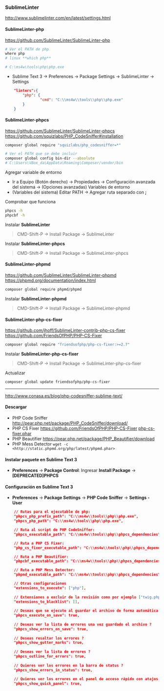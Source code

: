 ### SublimeLinter
<http://www.sublimelinter.com/en/latest/settings.html>

#### SublimeLinter-php
<https://github.com/SublimeLinter/SublimeLinter-php>

```sh
# Ver el PATH de php
where php
# linux **which php**

# C:\ms4w\tools\php\php.exe
```

- Sublime Text 3 -> Preferences -> Package Settings -> SublimeLinter -> Settings
```json
    "linters":{
		"php": {
                "cmd": "C:\\ms4w\\tools\\php\\php.exe"
        }
	}
```

#### SublimeLinter-phpcs
<https://github.com/SublimeLinter/SublimeLinter-phpcs>
<https://github.com/squizlabs/PHP_CodeSniffer#installation>

```sh
composer global require "squizlabs/php_codesniffer=*"

# Ver el PATH que se debe incluir
composer global config bin-dir --absolute
# C:\Users\VBox_da\AppData\Roaming\Composer/vendor/bin
```

Agregar variable de entorno
- Ir a Equipo (Botón derecho) -> Propiedades -> Configuración avanzada del sistema -> (Opciones avanzadas) Variables de entorno
- (Variables del sistema) Editar PATH -> Agregar ruta separado con **;**

Comprobar que funciona
```sh
phpcs -h
phpcbf -h
```

Instalar **SublimeLinter**
> CMD-Shift-P -> Install Package -> SublimeLinter

Instalar **SublimeLinter-phpcs**
> CMD-Shift-P -> Install Package -> SublimeLinter-phpcs

#### SublimeLinter-phpmd
<https://github.com/SublimeLinter/SublimeLinter-phpmd>
<https://phpmd.org/documentation/index.html>
```sh
composer global require phpmd/phpmd
```

Instalar **SublimeLinter-phpmd**
> CMD-Shift-P -> Install Package -> SublimeLinter-phpmd

#### SublimeLinter-php-cs-fixer
<https://github.com/jhoff/SublimeLinter-contrib-php-cs-fixer>
<https://github.com/FriendsOfPHP/PHP-CS-Fixer>
```sh
composer global require "friendsofphp/php-cs-fixer:>=2.7"
```

Instalar **SublimeLinter-php-cs-fixer**
> CMD-Shift-P -> Install Package -> SublimeLinter-php-cs-fixer

Actualizar
```sh
composer global update friendsofphp/php-cs-fixer
```



---

<http://www.conasa.es/blog/php-codesniffer-sublime-text/>

#### Descargar 
- PHP Code Sniffer <http://pear.php.net/package/PHP_CodeSniffer/download/>
- PHP CS Fixer <https://github.com/FriendsOfPHP/PHP-CS-Fixer> [php-cs-fixer.phar](http://cs.sensiolabs.org/download/php-cs-fixer-v2.phar)
- PHP Beautifier <https://pear.php.net/package/PHP_Beautifier/download>
- PHP Mess Detector `wget -c <http://static.phpmd.org/php/latest/phpmd.phar>`

#### Instalar paquete en Sublime Text 3

- **Preferences** -> **Package Control**: Ingresar **Install Package** -> **[DEPRECATED]PHPCS**

#### Configuración en Sublime Text 3

- **Preferences** -> **Package Settings** -> **PHP Code Sniffer** -> **Settings - User**

```json
	// Rutas para el ejecutable de php:
	"phpcs_php_prefix_path": "C:\\ms4w\\tools\\php\\php.exe",
	"phpcs_php_path": "C:\\ms4w\\tools\\php\\php.exe",

	// Ruta al script de PHP CodeSniffer:
	"phpcs_executable_path": "C:\\ms4w\\tools\\php\\phpcs_dependencies\\PHP_CodeSniffer-3.2.3\\PHP_CodeSniffer-3.2.3\\bin\\phpcs.bat",

	// Ruta a PHP CS Fixer:
	"php_cs_fixer_executable_path": "C:\\ms4w\\tools\\php\\phpcs_dependencies\\php-cs-fixer-v2.phar",

	// Ruta a PHP Beautifier:
	"phpcbf_executable_path": "C:\\ms4w\\tools\\php\\phpcs_dependencies\\PHP_CodeSniffer\\PHP_Beautifier-0.1.15\\PHP_Beautifier-0.1.15\\scripts\\php_beautifier.bat",

	// Ruta a PHP Mess Detector:
	"phpmd_executable_path": "C:\\ms4w\\tools\\php\\phpcs_dependencies\\phpmd\\src\\bin\\phpmd.phar",

	// Otras configuraciones
    "extensions_to_execute": ["php"],
 
    // Extensiones a excluir de la revisión como por ejemplo ["twig.php"]
    "extensions_to_blacklist": [],
 
    // Deseas que se ejecute al guardar el archivo de forma automática ? 
    "phpcs_execute_on_save": true,
 
    // Deseas ver la lista de errores una vez guardado el archivo ?
    "phpcs_show_errors_on_save": true,
 
    // Deseas resaltar los errores ?
    "phpcs_show_gutter_marks": true,
 
    // Deseas ver la lista de errores ?
    "phpcs_outline_for_errors": true,
 
    // Quieres ver los errores en la barra de status ?
    "phpcs_show_errors_in_status": true,
 
    // Quieres ver los errores en el panel de acceso rápido con atajos ? 
    "phpcs_show_quick_panel": true,
```